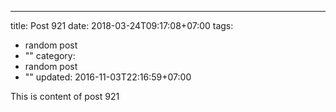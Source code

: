 ---
title: Post 921
date: 2018-03-24T09:17:08+07:00
tags:
  - random post
  - ""
category:
  - random post
  - ""
updated: 2016-11-03T22:16:59+07:00

This is content of post 921